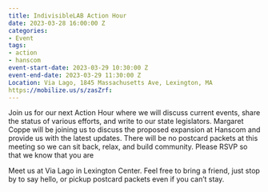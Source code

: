 ```yaml
---
title: IndivisibleLAB Action Hour
date: 2023-03-28 16:00:00 Z
categories:
- Event
tags:
- action
- hanscom
event-start-date: 2023-03-29 10:30:00 Z
event-end-date: 2023-03-29 11:30:00 Z
Location: Via Lago, 1845 Massachusetts Ave, Lexington, MA
https://mobilize.us/s/zasZrf: 
---
```


Join us for our next Action Hour where we will discuss current events, share the status of various efforts, and write to our state legislators. Margaret Coppe will be joining us to discuss the proposed expansion at Hanscom and provide us with the latest updates. There will be no postcard packets at this meeting so we can sit back, relax, and build community. Please RSVP so that we know that you are 

Meet us at Via Lago in Lexington Center. Feel free to bring a friend, just stop by to say hello, or pickup postcard packets even if you can’t stay. 